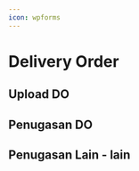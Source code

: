 ```yaml
---
icon: wpforms
---
```


# Delivery Order

## Upload DO



## Penugasan DO



## Penugasan Lain - lain









